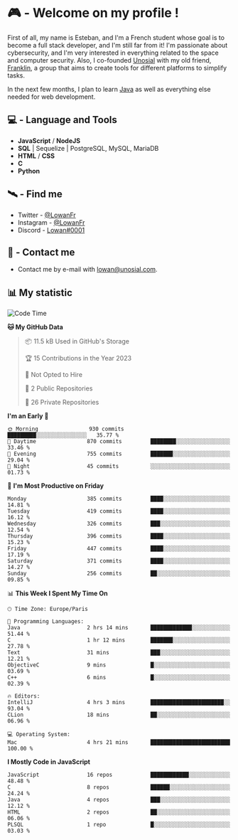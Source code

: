 # 🎮 - Welcome on my profile !
First of all, my name is Esteban, and I'm a French student whose goal is to become a full stack developer, and I'm still far from it!
I'm passionate about cybersecurity, and I'm very interested in everything related to the space and computer security.
Also, I co-founded [Unosial](https://github.com/Unosial) with my old friend, [Franklin](https://github.com/AbaFranklin/), a group that aims to create tools for different platforms to simplify tasks. 

In the next few months, I plan to learn [Java](https://www.java.com/) as well as everything else needed for web development.




## 💻 - Language and Tools
- **JavaScript** / **NodeJS**
- **SQL** | Sequelize | PostgreSQL, MySQL, MariaDB
- **HTML** / **CSS**
- **C**
- **Python**

## 🛰️ - Find me

 - Twitter - [@LowanFr](https://twitter.com/LowanFr/)
 - Instagram - [@LowanFr](https://instagram.com/LowanFr)
 - Discord -  [Lowan#0001](https://unosial.bio/Lowan)
 
## 📡 - Contact me
 - Contact me by e-mail with [lowan@unosial.com](mailto:lowan@unosial.com).

## 📊 My statistic
<!--START_SECTION:waka-->
![Code Time](http://img.shields.io/badge/Code%20Time-343%20hrs%2020%20mins-blue)

**🐱 My GitHub Data** 

> 📦 11.5 kB Used in GitHub's Storage 
 > 
> 🏆 15 Contributions in the Year 2023
 > 
> 🚫 Not Opted to Hire
 > 
> 📜 2 Public Repositories 
 > 
> 🔑 26 Private Repositories 
 > 
**I'm an Early 🐤** 

```text
🌞 Morning                930 commits         █████████░░░░░░░░░░░░░░░░   35.77 % 
🌆 Daytime                870 commits         ████████░░░░░░░░░░░░░░░░░   33.46 % 
🌃 Evening                755 commits         ███████░░░░░░░░░░░░░░░░░░   29.04 % 
🌙 Night                  45 commits          ░░░░░░░░░░░░░░░░░░░░░░░░░   01.73 % 
```
📅 **I'm Most Productive on Friday** 

```text
Monday                   385 commits         ████░░░░░░░░░░░░░░░░░░░░░   14.81 % 
Tuesday                  419 commits         ████░░░░░░░░░░░░░░░░░░░░░   16.12 % 
Wednesday                326 commits         ███░░░░░░░░░░░░░░░░░░░░░░   12.54 % 
Thursday                 396 commits         ████░░░░░░░░░░░░░░░░░░░░░   15.23 % 
Friday                   447 commits         ████░░░░░░░░░░░░░░░░░░░░░   17.19 % 
Saturday                 371 commits         ████░░░░░░░░░░░░░░░░░░░░░   14.27 % 
Sunday                   256 commits         ██░░░░░░░░░░░░░░░░░░░░░░░   09.85 % 
```


📊 **This Week I Spent My Time On** 

```text
🕑︎ Time Zone: Europe/Paris

💬 Programming Languages: 
Java                     2 hrs 14 mins       █████████████░░░░░░░░░░░░   51.44 % 
C                        1 hr 12 mins        ███████░░░░░░░░░░░░░░░░░░   27.78 % 
Text                     31 mins             ███░░░░░░░░░░░░░░░░░░░░░░   12.21 % 
ObjectiveC               9 mins              █░░░░░░░░░░░░░░░░░░░░░░░░   03.69 % 
C++                      6 mins              █░░░░░░░░░░░░░░░░░░░░░░░░   02.39 % 

🔥 Editors: 
IntelliJ                 4 hrs 3 mins        ███████████████████████░░   93.04 % 
CLion                    18 mins             ██░░░░░░░░░░░░░░░░░░░░░░░   06.96 % 

💻 Operating System: 
Mac                      4 hrs 21 mins       █████████████████████████   100.00 % 
```

**I Mostly Code in JavaScript** 

```text
JavaScript               16 repos            ████████████░░░░░░░░░░░░░   48.48 % 
C                        8 repos             ██████░░░░░░░░░░░░░░░░░░░   24.24 % 
Java                     4 repos             ███░░░░░░░░░░░░░░░░░░░░░░   12.12 % 
HTML                     2 repos             ██░░░░░░░░░░░░░░░░░░░░░░░   06.06 % 
PLSQL                    1 repo              █░░░░░░░░░░░░░░░░░░░░░░░░   03.03 % 
```




<!--END_SECTION:waka-->
